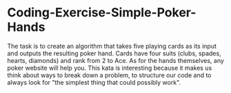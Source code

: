# Coding-Exercise-Simple-Poker-Hands
The task is to create an algorithm that takes five playing cards as its input and outputs the resulting poker hand. Cards have four suits (clubs, spades, hearts, diamonds) and rank from 2 to Ace. As for the hands themselves, any poker website will help you. This kata is interesting because it makes us think about ways to break down a problem, to structure our code and to always look for "the simplest thing that could possibly work".
